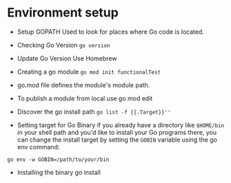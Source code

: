 
# Environment setup
 
* Setup GOPATH
Used to look for places where Go code is located.

* Checking Go Version
`go version`

* Update Go Version
Use Homebrew

* Creating a go module
```go mod init functionalTest```

* go.mod file defines the module's module path. 
* To publish a module from local use go mod edit

* Discover the go install path
```go list -f {{.Target}}''```

* Setting target for Go Binary
if you already have a directory like `$HOME/bin` in your shell path and you'd like to install your Go programs there, you can change the install target by setting the `GOBIN` variable using the go env command:

```go env -w GOBIN=/path/to/your/bin```

* Installing the binary
go install


